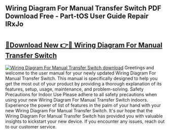 ## Wiring Diagram For Manual Transfer Switch PDF Download Free - Part-tOS User Guide Repair lRxJo

# <h2><a href="http://dfnlgta.blite.top/?on=Wiring+Diagram+For+Manual+Transfer+Switch">🔗Download New 👉🔴 Wiring Diagram For Manual Transfer Switch</a></h2>

[![Wiring Diagram For Manual Transfer Switch download](https://i.imgur.com/lujVjoI.png)](http://dfnlgta.blite.top/?on=Wiring+Diagram+For+Manual+Transfer+Switch)
Greetings and welcome to the user manual for your newly updated Wiring Diagram For Manual Transfer Switch. This manual is specifically designed to help you get the most out of your product by providing a thorough explanation of its features, setup, usage, maintenance, and problem-solving. Safety Precautions for Indoor Use Please adhere to all safety precautions when using your new Wiring Diagram For Manual Transfer Switch indoors. Experience the power of list of features in the palm of your hand with your new Wiring Diagram For Manual Transfer Switch. It's our hope that the Wiring Diagram For Manual Transfer Switch has provided you with valuable insights to kickstart your new device. If you encounter any issues, reach out to our customer service.
